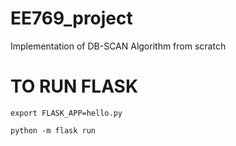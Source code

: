 # EE769_project
Implementation of DB-SCAN Algorithm from scratch

# TO RUN FLASK

```
export FLASK_APP=hello.py

python -m flask run
```
